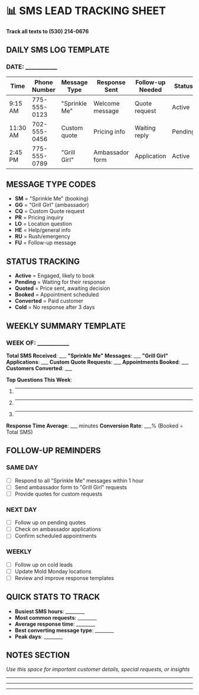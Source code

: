 # 📊 SMS LEAD TRACKING SHEET
**Track all texts to (530) 214-0676**

## DAILY SMS LOG TEMPLATE

### DATE: ___________

| Time | Phone Number | Message Type | Response Sent | Follow-up Needed | Status |
|------|-------------|--------------|---------------|------------------|---------|
| 9:15 AM | 775-555-0123 | "Sprinkle Me" | Welcome message | Quote request | Active |
| 11:30 AM | 702-555-0456 | Custom quote | Pricing info | Waiting reply | Pending |
| 2:45 PM | 775-555-0789 | "Grill Girl" | Ambassador form | Application | Active |

## MESSAGE TYPE CODES
- **SM** = "Sprinkle Me" (booking)
- **GG** = "Grill Girl" (ambassador)  
- **CQ** = Custom Quote request
- **PR** = Pricing inquiry
- **LO** = Location question
- **HE** = Help/general info
- **RU** = Rush/emergency
- **FU** = Follow-up message

## STATUS TRACKING
- **Active** = Engaged, likely to book
- **Pending** = Waiting for their response
- **Quoted** = Price sent, awaiting decision
- **Booked** = Appointment scheduled
- **Converted** = Paid customer
- **Cold** = No response after 3 days

## WEEKLY SUMMARY TEMPLATE

### WEEK OF: ___________

**Total SMS Received**: ___
**"Sprinkle Me" Messages**: ___
**"Grill Girl" Applications**: ___
**Custom Quote Requests**: ___
**Appointments Booked**: ___
**Customers Converted**: ___

**Top Questions This Week**:
1. ________________
2. ________________
3. ________________

**Response Time Average**: ___ minutes
**Conversion Rate**: ___% (Booked ÷ Total SMS)

## FOLLOW-UP REMINDERS

### SAME DAY
- [ ] Respond to all "Sprinkle Me" messages within 1 hour
- [ ] Send ambassador form to "Grill Girl" requests
- [ ] Provide quotes for custom requests

### NEXT DAY  
- [ ] Follow up on pending quotes
- [ ] Check on ambassador applications
- [ ] Confirm scheduled appointments

### WEEKLY
- [ ] Follow up on cold leads
- [ ] Update Mold Monday locations
- [ ] Review and improve response templates

## QUICK STATS TO TRACK
- **Busiest SMS hours**: ________
- **Most common requests**: ________
- **Average response time**: ________
- **Best converting message type**: ________
- **Peak days**: ________

## NOTES SECTION
_Use this space for important customer details, special requests, or insights_

---
---
---
